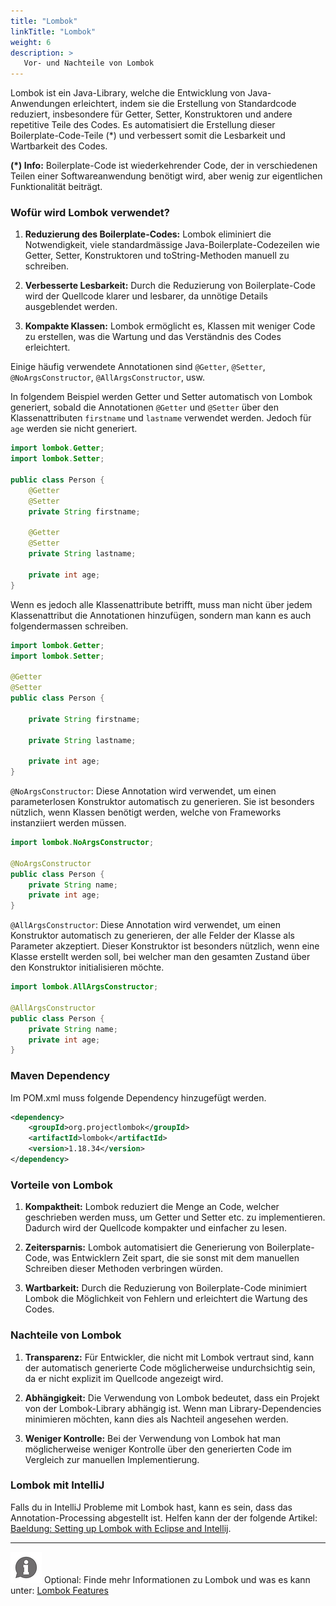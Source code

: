```yaml
---
title: "Lombok"
linkTitle: "Lombok"
weight: 6
description: >
   Vor- und Nachteile von Lombok
---
```


Lombok ist ein Java-Library, welche die Entwicklung von Java-Anwendungen erleichtert, indem sie die Erstellung von Standardcode reduziert, insbesondere für Getter, Setter, Konstruktoren und andere repetitive Teile des Codes.
Es automatisiert die Erstellung dieser Boilerplate-Code-Teile (*) und verbessert somit die Lesbarkeit und Wartbarkeit des Codes.

**(*) Info:**
Boilerplate-Code ist wiederkehrender Code, der in verschiedenen Teilen einer Softwareanwendung benötigt wird, aber wenig zur eigentlichen Funktionalität beiträgt.

### Wofür wird Lombok verwendet?
1. **Reduzierung des Boilerplate-Codes:**
   Lombok eliminiert die Notwendigkeit, viele standardmässige Java-Boilerplate-Codezeilen wie Getter, Setter, Konstruktoren und toString-Methoden manuell zu schreiben.

2. **Verbesserte Lesbarkeit:**
   Durch die Reduzierung von Boilerplate-Code wird der Quellcode klarer und lesbarer, da unnötige Details ausgeblendet werden.

3. **Kompakte Klassen:**
   Lombok ermöglicht es, Klassen mit weniger Code zu erstellen, was die Wartung und das Verständnis des Codes erleichtert.


Einige häufig verwendete Annotationen sind `@Getter`, `@Setter`, `@NoArgsConstructor`, `@AllArgsConstructor`, usw.


In folgendem Beispiel werden Getter und Setter automatisch von Lombok generiert, sobald die Annotationen `@Getter` und `@Setter` über den Klassenattributen `firstname` und `lastname` verwendet werden. Jedoch für `age` werden sie nicht generiert.

```java
import lombok.Getter;
import lombok.Setter;

public class Person { 
    @Getter 
    @Setter 
    private String firstname;

    @Getter
    @Setter
    private String lastname;

    private int age;
}
```

Wenn es jedoch alle Klassenattribute betrifft, muss man nicht über jedem Klassenattribut die Annotationen hinzufügen, sondern man kann es auch folgendermassen schreiben.
```java
import lombok.Getter;
import lombok.Setter;

@Getter
@Setter
public class Person { 

    private String firstname;

    private String lastname;

    private int age;
}
```

`@NoArgsConstructor`: Diese Annotation wird verwendet, um einen parameterlosen Konstruktor automatisch zu generieren. Sie ist besonders nützlich, wenn Klassen benötigt werden, welche von Frameworks instanziiert werden müssen.

```java
import lombok.NoArgsConstructor;

@NoArgsConstructor
public class Person { 
    private String name;
    private int age;
}
```

`@AllArgsConstructor`: Diese Annotation wird verwendet, um einen Konstruktor automatisch zu generieren, der alle Felder der Klasse als Parameter akzeptiert. Dieser Konstruktor ist besonders nützlich, wenn eine Klasse erstellt werden soll, bei welcher man den gesamten Zustand über den Konstruktor initialisieren möchte.

```java
import lombok.AllArgsConstructor;

@AllArgsConstructor
public class Person { 
    private String name;
    private int age;
}
```

### Maven Dependency
Im POM.xml muss folgende Dependency hinzugefügt werden.
```xml
<dependency>
    <groupId>org.projectlombok</groupId>
    <artifactId>lombok</artifactId>
    <version>1.18.34</version>
</dependency>
```

### Vorteile von Lombok
1. **Kompaktheit:**
   Lombok reduziert die Menge an Code, welcher geschrieben werden muss, um Getter und Setter etc. zu implementieren. Dadurch wird der Quellcode kompakter und einfacher zu lesen.

2. **Zeitersparnis:**
   Lombok automatisiert die Generierung von Boilerplate-Code, was Entwicklern Zeit spart, die sie sonst mit dem manuellen Schreiben dieser Methoden verbringen würden.

3. **Wartbarkeit:**
   Durch die Reduzierung von Boilerplate-Code minimiert Lombok die Möglichkeit von Fehlern und erleichtert die Wartung des Codes.

### Nachteile von Lombok
1. **Transparenz:**
   Für Entwickler, die nicht mit Lombok vertraut sind, kann der automatisch generierte Code möglicherweise undurchsichtig sein, da er nicht explizit im Quellcode angezeigt wird.

2. **Abhängigkeit:**
   Die Verwendung von Lombok bedeutet, dass ein Projekt von der Lombok-Library abhängig ist. Wenn man Library-Dependencies minimieren möchten, kann dies als Nachteil angesehen werden.

3. **Weniger Kontrolle:**
   Bei der Verwendung von Lombok hat man möglicherweise weniger Kontrolle über den generierten Code im Vergleich zur manuellen Implementierung.

### Lombok mit IntelliJ

Falls du in IntelliJ Probleme mit Lombok hast, kann es sein, dass das Annotation-Processing abgestellt ist. Helfen kann der der folgende Artikel: [Baeldung: Setting up Lombok with Eclipse and Intellij](https://www.baeldung.com/lombok-ide).

---
![hint1](/images/hint.png) Optional: Finde mehr Informationen zu Lombok und was es kann unter: [Lombok Features](https://projectlombok.org/features/)